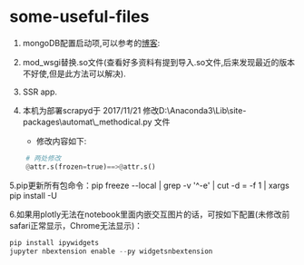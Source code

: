 # some-useful-files

1. mongoDB配置启动项,可以参考的[博客](https://www.cnblogs.com/lecaf/archive/2013/08/23/mongodb.html):

2. mod_wsgi替换.so文件(查看好多资料有提到导入.so文件,后来发现最近的版本不好使,但是此方法可以解决).

3. SSR app.

4. 本机为部署scrapyd于 2017/11/21 修改D:\Anaconda3\Lib\site-packages\automat\\_methodical.py 文件
      - 修改内容如下:
      
```python
    # 两处修改
    @attr.s(frozen=true)==>@attr.s()
```
5.pip更新所有包命令：pip freeze --local | grep -v '^\-e' | cut -d = -f 1  | xargs pip install -U

6.如果用plotly无法在notebook里面内嵌交互图片的话，可按如下配置(未修改前safari正常显示，Chrome无法显示)：
```python
pip install ipywidgets
jupyter nbextension enable --py widgetsnbextension
